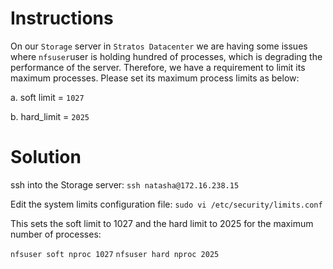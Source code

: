 # Instructions

On our `Storage` server in `Stratos Datacenter` we are having some issues where `nfsuser`user is holding hundred of processes, which is degrading the 
performance of the server. Therefore, we have a requirement to limit its maximum processes. Please set its maximum process limits as below:

a. soft limit = `1027`

b. hard_limit = `2025`

# Solution

ssh into the Storage server: `ssh natasha@172.16.238.15`

Edit the system limits configuration file: `sudo vi /etc/security/limits.conf`

This sets the soft limit to 1027 and the hard limit to 2025 for the maximum number of processes:

`nfsuser soft nproc 1027`
`nfsuser hard nproc 2025`
